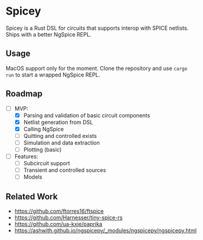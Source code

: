 # Spicey
Spicey is a Rust DSL for circuits that supports interop with SPICE netlists. Ships with a better NgSpice REPL.

## Usage
MacOS support only for the moment. Clone the repository and use `cargo run` to start a wrapped NgSpice REPL.

## Roadmap
- [ ] MVP:
    - [x] Parsing and validation of basic circuit components
    - [x] Netlist generation from DSL
    - [x] Calling NgSpice
    - [ ] Quitting and controlled exists
    - [ ] Simulation and data extraction
    - [ ] Plotting (basic)
- [ ] Features:
    - [ ] Subcircuit support 
    - [ ] Transient and controlled sources
    - [ ] Models

## Related Work
- https://github.com/ftorres16/ftspice
- https://github.com/Harnesser/tiny-spice-rs
- https://github.com/ua-kxie/paprika
- https://ashwith.github.io/ngspicepy/_modules/ngspicepy/ngspicepy.html
